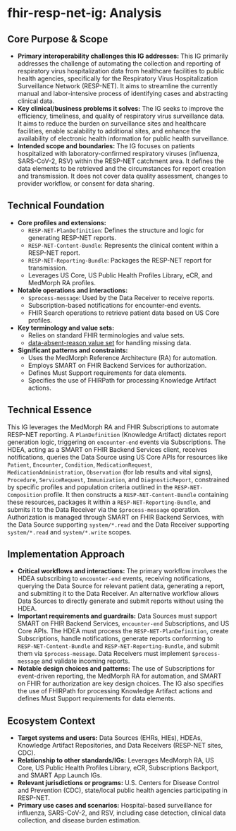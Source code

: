 # fhir-resp-net-ig: Analysis

## Core Purpose & Scope

-   **Primary interoperability challenges this IG addresses:** This IG primarily addresses the challenge of automating the collection and reporting of respiratory virus hospitalization data from healthcare facilities to public health agencies, specifically for the Respiratory Virus Hospitalization Surveillance Network (RESP-NET). It aims to streamline the currently manual and labor-intensive process of identifying cases and abstracting clinical data.
-   **Key clinical/business problems it solves:** The IG seeks to improve the efficiency, timeliness, and quality of respiratory virus surveillance data. It aims to reduce the burden on surveillance sites and healthcare facilities, enable scalability to additional sites, and enhance the availability of electronic health information for public health surveillance.
-   **Intended scope and boundaries:** The IG focuses on patients hospitalized with laboratory-confirmed respiratory viruses (influenza, SARS-CoV-2, RSV) within the RESP-NET catchment area. It defines the data elements to be retrieved and the circumstances for report creation and transmission. It does not cover data quality assessment, changes to provider workflow, or consent for data sharing.

## Technical Foundation

-   **Core profiles and extensions:**
    -   `RESP-NET-PlanDefinition`: Defines the structure and logic for generating RESP-NET reports.
    -   `RESP-NET-Content-Bundle`: Represents the clinical content within a RESP-NET report.
    -   `RESP-NET-Reporting-Bundle`: Packages the RESP-NET report for transmission.
    -   Leverages US Core, US Public Health Profiles Library, eCR, and MedMorph RA profiles.
-   **Notable operations and interactions:**
    -   `$process-message`: Used by the Data Receiver to receive reports.
    -   Subscription-based notifications for encounter-end events.
    -   FHIR Search operations to retrieve patient data based on US Core profiles.
-   **Key terminology and value sets:**
    -   Relies on standard FHIR terminologies and value sets.
    -   [data-absent-reason value set](http://hl7.org/fhir/ValueSet/data-absent-reason) for handling missing data.
-   **Significant patterns and constraints:**
    -   Uses the MedMorph Reference Architecture (RA) for automation.
    -   Employs SMART on FHIR Backend Services for authorization.
    -   Defines Must Support requirements for data elements.
    -   Specifies the use of FHIRPath for processing Knowledge Artifact actions.

## Technical Essence

This IG leverages the MedMorph RA and FHIR Subscriptions to automate RESP-NET reporting. A `PlanDefinition` (Knowledge Artifact) dictates report generation logic, triggering on `encounter-end` events via Subscriptions. The HDEA, acting as a SMART on FHIR Backend Services client, receives notifications, queries the Data Source using US Core APIs for resources like `Patient`, `Encounter`, `Condition`, `MedicationRequest`, `MedicationAdministration`, `Observation` (for lab results and vital signs), `Procedure`, `ServiceRequest`, `Immunization`, and `DiagnosticReport`, constrained by specific profiles and population criteria outlined in the `RESP-NET-Composition` profile. It then constructs a `RESP-NET-Content-Bundle` containing these resources, packages it within a `RESP-NET-Reporting-Bundle`, and submits it to the Data Receiver via the `$process-message` operation. Authorization is managed through SMART on FHIR Backend Services, with the Data Source supporting `system/*.read` and the Data Receiver supporting `system/*.read` and `system/*.write` scopes.

## Implementation Approach

-   **Critical workflows and interactions:** The primary workflow involves the HDEA subscribing to `encounter-end` events, receiving notifications, querying the Data Source for relevant patient data, generating a report, and submitting it to the Data Receiver. An alternative workflow allows Data Sources to directly generate and submit reports without using the HDEA.
-   **Important requirements and guardrails:** Data Sources must support SMART on FHIR Backend Services, `encounter-end` Subscriptions, and US Core APIs. The HDEA must process the `RESP-NET-PlanDefinition`, create Subscriptions, handle notifications, generate reports conforming to `RESP-NET-Content-Bundle` and `RESP-NET-Reporting-Bundle`, and submit them via `$process-message`. Data Receivers must implement `$process-message` and validate incoming reports.
-   **Notable design choices and patterns:** The use of Subscriptions for event-driven reporting, the MedMorph RA for automation, and SMART on FHIR for authorization are key design choices. The IG also specifies the use of FHIRPath for processing Knowledge Artifact actions and defines Must Support requirements for data elements.

## Ecosystem Context

-   **Target systems and users:** Data Sources (EHRs, HIEs), HDEAs, Knowledge Artifact Repositories, and Data Receivers (RESP-NET sites, CDC).
-   **Relationship to other standards/IGs:** Leverages MedMorph RA, US Core, US Public Health Profiles Library, eCR, Subscriptions Backport, and SMART App Launch IGs.
-   **Relevant jurisdictions or programs:** U.S. Centers for Disease Control and Prevention (CDC), state/local public health agencies participating in RESP-NET.
-   **Primary use cases and scenarios:** Hospital-based surveillance for influenza, SARS-CoV-2, and RSV, including case detection, clinical data collection, and disease burden estimation.
